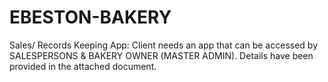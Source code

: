 # EBESTON-BAKERY
Sales/ Records Keeping App: Client needs an app that can be accessed by SALESPERSONS &amp; BAKERY OWNER (MASTER ADMIN). Details have been provided in the attached document.
